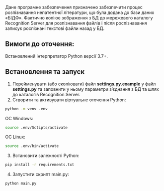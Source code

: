 Дане програмне забезпечення призначено забезпечити процес розпізнавання непатентної літератури, що була додана до бази даних «БІДФ». Фактично копіює зображення з БД до мережевого каталогу Recognition Server для розпізнавання файлів і після роспізнавання записує роспізнані текстові файли назад у БД.

## Вимоги до оточення:
Встановлений інтерпретатор Python версії 3.7+.

## Встановлення та запуск
1. Перейменувати (або скопіювати) файл **settings.py.example** у файл **settings.py** та заповнити у ньому параметри з’єднання з БД та шлях до каталогів Recognition Server.
2. Створити та активувати віртуальне оточення Python:
```bash
python -m venv .env
```
ОС Windows:
```bash
source .env/Sctipts/activate
```
ОС Linux:
```bash
source .env/bin/activate
```

3. Встановити залежності Python:
```bash
pip install -r requirements.txt
```
4. Запустити скрипт main.py:
```bash
python main.py
```
